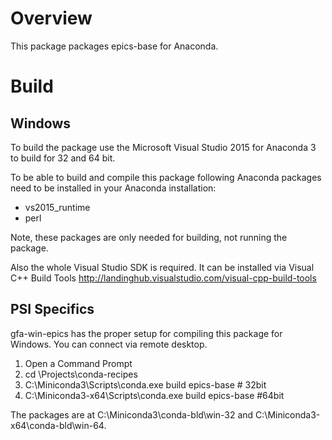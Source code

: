 # Overview
This package packages epics-base for Anaconda.

# Build
## Windows
To build the package use the Microsoft Visual Studio 2015 for Anaconda 3 to build for 32 and 64 bit.

To be able to build and compile this package following Anaconda packages need to be installed in your Anaconda installation:
 * vs2015_runtime
 * perl

Note, these packages are only needed for building, not running the package.

Also the whole Visual Studio SDK is required. It can be installed via Visual C++ Build Tools
http://landinghub.visualstudio.com/visual-cpp-build-tools

## PSI Specifics

gfa-win-epics has the proper setup for compiling this package for Windows. You can connect via remote desktop.
1. Open a Command Prompt
2. cd \Projects\conda-recipes
3. C:\Miniconda3\Scripts\conda.exe build epics-base # 32bit
4. C:\Miniconda3-x64\Scripts\conda.exe build epics-base #64bit

The packages are at C:\Miniconda3\conda-bld\win-32 and C:\Miniconda3-x64\conda-bld\win-64.
